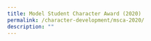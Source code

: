 ```yaml
---
title: Model Student Character Award (2020)
permalink: /character-development/msca-2020/
description: ""
---
```


